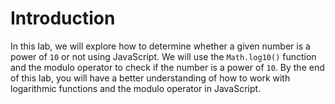 # Introduction

In this lab, we will explore how to determine whether a given number is a power of `10` or not using JavaScript. We will use the `Math.log10()` function and the modulo operator to check if the number is a power of `10`. By the end of this lab, you will have a better understanding of how to work with logarithmic functions and the modulo operator in JavaScript.
